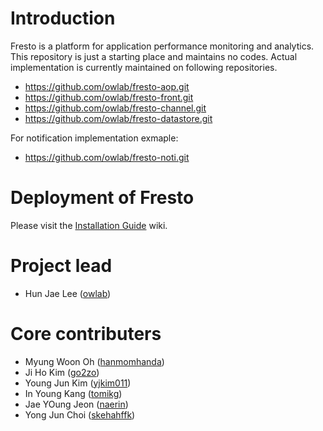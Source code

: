 Introduction
======

Fresto is a platform for application performance monitoring and analytics.
This repository is just a starting place and maintains no codes. Actual implementation is currently maintained on following repositories.

* https://github.com/owlab/fresto-aop.git
* https://github.com/owlab/fresto-front.git
* https://github.com/owlab/fresto-channel.git
* https://github.com/owlab/fresto-datastore.git

For notification implementation exmaple:

* https://github.com/owlab/fresto-noti.git

Deployment of Fresto
======
Please visit the [Installation Guide](https://github.com/owlab/fresto/wiki/Installation-Guide) wiki.

Project lead
======
* Hun Jae Lee ([owlab](https://github.com/owlab))

Core contributers
======
* Myung Woon Oh ([hanmomhanda](https://github.com/hanmomhanda))
* Ji Ho Kim ([go2zo](https://github.com/go2zo))
* Young Jun Kim ([yjkim011](https://github.com/yjkim011))
* In Young Kang ([tomikg](https://github.com/tomikg))
* Jae YOung Jeon ([naerin](https://github.com/naerin))
* Yong Jun Choi ([skehahffk](https://github.com/skehahffk))
